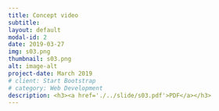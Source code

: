 ```yaml
---
title: Concept video
subtitle: 
layout: default
modal-id: 2
date: 2019-03-27
img: s03.png
thumbnail: s03.png
alt: image-alt
project-date: March 2019
# client: Start Bootstrap
# category: Web Development
description: <h3><a href='./../slide/s03.pdf'>PDF</a></h3>
---
```

